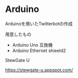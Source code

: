 # Arduino
Arduinoを用いたTwitterbotの作成

用意したもの
- Arduino Uno 互換機
- Arduino Ethernet shieeld2

StewGate U

https://stewgate-u.appspot.com/
